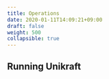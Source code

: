 ```yaml
---
title: Operations
date: 2020-01-11T14:09:21+09:00
draft: false
weight: 500
collapsible: true
---
```


## Running Unikraft

